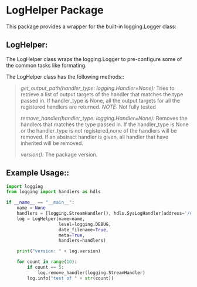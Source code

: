 # LogHelper Package

This package provides a wrapper for the built-in logging.Logger class:

## **LogHelper:**

The LogHelper class wraps the logging.Logger to pre-configure some of the common tasks like formating.

The LogHelper class has the following methods::

>  *get_output_path(handler_type: logging.Handler=None):* Tries to retrieve a list of output targets of the handler that matches the type passed in.  If handler_type is None, all the output targets for all the registered handlers are returned.
>       *NOTE:* Not fully tested
>
>  *remove_handler(handler_type: logging.Handler=None):* Removes the handlers that matches the type passed in. If the handler_type is None or the handler_type is not registered,none of the handlers will be removed.  If an abstract handler is given, all handler that have inherited will be removed.
>
>  *version():* The package version.

## Example Usage::

```python
import logging
from logging import handlers as hdls

if __name__ == "__main__":
    name = None
    handlers = [logging.StreamHandler(), hdls.SysLogHandler(address='/dev/log')]
    log = LogHelper(name=name,
                    level=logging.DEBUG,
                    date_filename=True,
                    meta=True,
                    handlers=handlers)

    print("version: " + log.version)

    for count in range(10):
        if count == 5:
            log.remove_handler(logging.StreamHandler)
        log.info("test of " + str(count))

```
